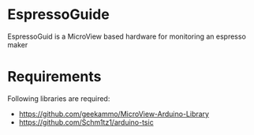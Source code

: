 # EspressoGuide

EspressoGuid is a MicroView based hardware for monitoring an espresso maker

# Requirements

Following libraries are required:
* https://github.com/geekammo/MicroView-Arduino-Library
* https://github.com/Schm1tz1/arduino-tsic